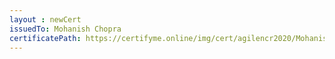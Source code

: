 ```yaml
--- 
layout : newCert 
issuedTo: Mohanish Chopra 
certificatePath: https://certifyme.online/img/cert/agilencr2020/MohanishChopra_f9baf.png
--- 
```

